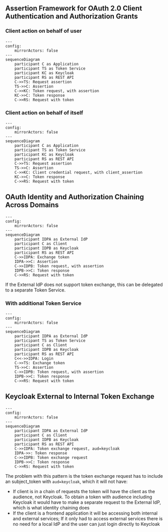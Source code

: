 ## Assertion Framework for OAuth 2.0 Client Authentication and Authorization Grants

### Client action on behalf of user
```mermaid
---
config:
    mirrorActors: false
---
sequenceDiagram
    participant C as Application
    participant TS as Token Service
    participant KC as Keycloak
    participant RS as REST API
    C->>TS: Request assertion
    TS->>C: Assertion
    C->>KC: Token request, with assertion
    KC->>C: Token response
    C->>RS: Request with token
```

### Client action on behalf of itself
```mermaid
---
config:
    mirrorActors: false
---
sequenceDiagram
    participant C as Application
    participant TS as Token Service
    participant KC as Keycloak
    participant RS as REST API
    C->>TS: Request assertion
    TS->>C: Assertion
    C->>KC: Client credential request, with client_assertion
    KC->>C: Token response
    C->>RS: Request with token
```


## OAuth Identity and Authorization Chaining Across Domains

```mermaid
---
config:
    mirrorActors: false
---
sequenceDiagram
    participant IDPA as External IdP
    participant C as Client
    participant IDPB as Keycloak
    participant RS as REST API
    C->>IDPA: Exchange token
    IDPA->>C: Assertion
    C->>IDPB: Token request, with assertion
    IDPB->>C: Token response
    C->>RS: Request with token
```

If the External IdP does not support token exchange, this can be delegated to a separate Token Service.

### With additional Token Service

```mermaid
---
config:
    mirrorActors: false
---
sequenceDiagram
    participant IDPA as External IdP
    participant TS as Token Service
    participant C as Client
    participant IDPB as Keycloak
    participant RS as REST API
    C<<->>IDPA: Login
    C->>TS: Exchange token
    TS->>C: Assertion
    C->>IDPB: Token request, with assertion
    IDPB->>C: Token response
    C->>RS: Request with token
```

## Keycloak External to Internal Token Exchange

```mermaid
---
config:
    mirrorActors: false
---
sequenceDiagram
    participant IDPA as External IdP
    participant C as Client
    participant IDPB as Keycloak
    participant RS as REST API
    C->>IDPA: Token exchange request, aud=keycloak
    IDPA->>: Token response
    C->>IDPB: Token exchange request
    IDPB->>C: Token response
    C->>RS: Request with token
```

The problem with this pattern is the token exchange request has to include an subject_token with `aud=keycloak`, which it will not have:

* If client is in a chain of requests the token will have the client as the audience, not Keycloak. To obtain a token with audience including Keycloak it would have to make a separate request to the External IdP, which is what identity chaining does
* If the client is a frontend application it will be accessing both internal and external services; If it only had to access external services there is no need for a local IdP and the user can just login directly to Keycloak
